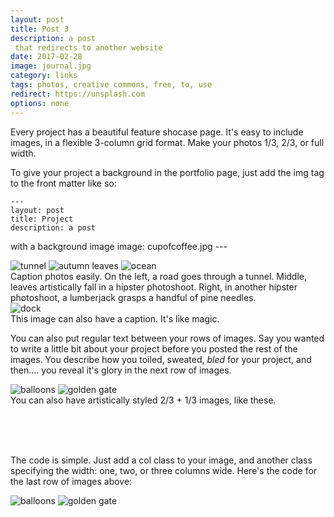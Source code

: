 ```yaml
---
layout: post
title: Post 3
description: a post
 that redirects to another website
date: 2017-02-28
image: journal.jpg
category: links
tags: photos, creative commons, free, to, use
redirect: https://unsplash.com
options: none
---
```


Every project has a beautiful feature shocase page. It's easy to include images, in a flexible 3-column grid format. Make your photos 1/3, 2/3, or full width.

To give your project a background in the portfolio page, just add the img tag to the front matter like so:

	---
	layout: post
	title: Project
	description: a post
  with a background image
	image: cupofcoffee.jpg
	---


<div class="img_row">
	<img class="col one" src="{{ '/images/tunnel.jpg' | prepend: site.baseurl }}" alt="tunnel" title="example image"/>
	<img class="col one" src="{{ '/images/autumn.jpg' | prepend: site.baseurl }}" alt="autumn leaves" title="example image"/>
	<img class="col one" src="{{ '/images/ocean.jpg' | prepend: site.baseurl }}" alt="ocean" title="example image"/>
</div>
<div class="col three caption">
	Caption photos easily. On the left, a road goes through a tunnel. Middle, leaves artistically fall in a hipster photoshoot. Right, in another hipster photoshoot, a lumberjack grasps a handful of pine needles.
</div>
<div class="img_row">
	<img class="col three" src="{{ '/images/dock.jpg' | prepend: site.baseurl }}" alt="dock" title="example image"/>
</div>
<div class="col three caption">
	This image can also have a caption. It's like magic.
</div>

You can also put regular text between your rows of images. Say you wanted to write a little bit about your project before you posted the rest of the images. You describe how you toiled, sweated, *bled* for your project, and then.... you reveal it's glory in the next row of images.


<div class="img_row">
	<img class="col two" src="{{ '/images/balloons.jpg' | prepend: site.baseurl }}" alt="balloons" title="example image"/>
	<img class="col one" src="{{ '/images/goldengate.jpg' | prepend: site.baseurl }}" alt="golden gate" title="example image"/>
</div>
<div class="col three caption">
	You can also have artistically styled 2/3 + 1/3 images, like these.
</div>


<br/><br/><br/>


The code is simple. Just add a col class to your image, and another class specifying the width: one, two, or three columns wide. Here's the code for the last row of images above:

<div class="img_row">
  <img class="col two" alt="balloons" src="{{ '/images/balloons.jpg' | prepend: site.baseurl }}"/>
  <img class="col one" alt="golden gate" src="{{ '/images/goldengate.jpg' | prepend: site.baseurl }}"/>
</div>

